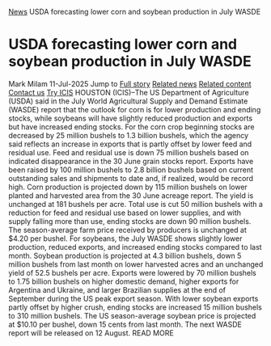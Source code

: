 [News](https://www.icis.com/explore/resources/news/) USDA forecasting lower corn and soybean production in July WASDE
# USDA forecasting lower corn and soybean production in July WASDE
Mark Milam
11-Jul-2025
Jump to
[Full story](https://www.icis.com/explore/resources/news/2025/07/11/11118647/usda-forecasting-lower-corn-and-soybean-production-in-july-wasde/#full-story)
[Related news](https://www.icis.com/explore/resources/news/2025/07/11/11118647/usda-forecasting-lower-corn-and-soybean-production-in-july-wasde/#related-articles)
[Related content](https://www.icis.com/explore/resources/news/2025/07/11/11118647/usda-forecasting-lower-corn-and-soybean-production-in-july-wasde/#related-contents)
[Contact us](https://www.icis.com/explore/resources/news/2025/07/11/11118647/usda-forecasting-lower-corn-and-soybean-production-in-july-wasde/#contact-us)
[Try ICIS](https://www.icis.com/explore/contact/try-icis-today/?intcmp=individual-news_try-icis)
HOUSTON (ICIS)–The US Department of Agriculture (USDA) said in the July World Agricultural Supply and Demand Estimate (WASDE) report that the outlook for corn is for lower production and ending stocks, while soybeans will have slightly reduced production and exports but have increased ending stocks. 
For the corn crop beginning stocks are decreased by 25 million bushels to 1.3 billion bushels, which the agency said reflects an increase in exports that is partly offset by lower feed and residual use. 
Feed and residual use is down 75 million bushels based on indicated disappearance in the 30 June grain stocks report. Exports have been raised by 100 million bushels to 2.8 billion bushels based on current outstanding sales and shipments to date and, if realized, would be record high. 
Corn production is projected down by 115 million bushels on lower planted and harvested area from the 30 June acreage report. The yield is unchanged at 181 bushels per acre. 
Total use is cut 50 million bushels with a reduction for feed and residual use based on lower supplies, and with supply falling more than use, ending stocks are down 90 million bushels. 
The season-average farm price received by producers is unchanged at $4.20 per bushel. 
For soybeans, the July WASDE shows slightly lower production, reduced exports, and increased ending stocks compared to last month. 
Soybean production is projected at 4.3 billion bushels, down 5 million bushels from last month on lower harvested acres and an unchanged yield of 52.5 bushels per acre. 
Exports were lowered by 70 million bushels to 1.75 billion bushels on higher domestic demand, higher exports for Argentina and Ukraine, and larger Brazilian supplies at the end of September during the US peak export season. 
With lower soybean exports partly offset by higher crush, ending stocks are increased 15 million bushels to 310 million bushels. 
The US season-average soybean price is projected at $10.10 per bushel, down 15 cents from last month. 
The next WASDE report will be released on 12 August. 
READ MORE